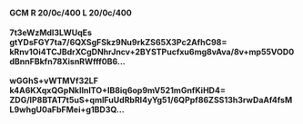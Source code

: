 #### GCM R 20/0c/400 L 20/0c/400
**7t3eWzMdI3LWUqEs**<br/>**gtYDsFGY7ta7/6QXSgFSkz9Nu9rkZS65X3Pc2AfhC98=**<br/>**kRnv1Oi4TCJBdrXCgDNhrJncv+2BYSTPucfxu6mg8vAva/8v+mp55VOD0dBnnFBkfn78XisnRWfff0B6...**<br/><br/>
**wGGhS+vWTMVf32LF**<br/>**k4A6KXqxQGpNkIInlTO+IB8iq6op9mV521mGnfKiHD4=**<br/>**ZDG/IP8BTAT7t5uS+qmIFuUdRbRI4yYg51/6QPpf86ZSS13h3rwDaAf4fsML9whgU0aFbFMei+g1BD3Q...**